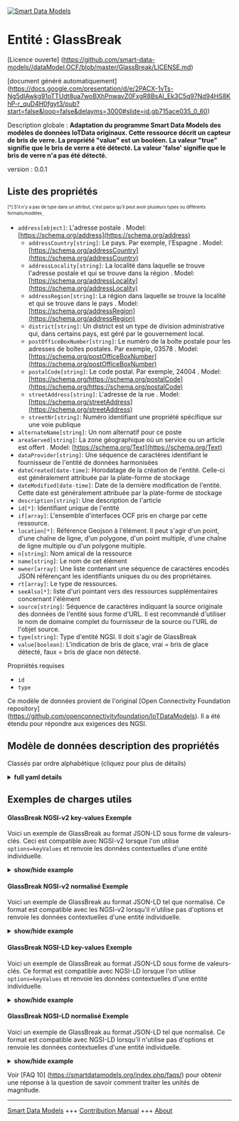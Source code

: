 <!-- 10-Header -->  
[![Smart Data Models](https://smartdatamodels.org/wp-content/uploads/2022/01/SmartDataModels_logo.png "Logo")](https://smartdatamodels.org)  
Entité : GlassBreak  
===================<!-- /10-Header -->  
<!-- 15-License -->  
[Licence ouverte] (https://github.com/smart-data-models//dataModel.OCF/blob/master/GlassBreak/LICENSE.md)  
[document généré automatiquement] (https://docs.google.com/presentation/d/e/2PACX-1vTs-Ng5dIAwkg91oTTUdt8ua7woBXhPnwavZ0FxgR8BsAI_Ek3C5q97Nd94HS8KhP-r_quD4H0fgyt3/pub?start=false&loop=false&delayms=3000#slide=id.gb715ace035_0_60)  
<!-- /15-License -->  
<!-- 20-Description -->  
Description globale : **Adaptation du programme Smart Data Models des modèles de données IoTData originaux. Cette ressource décrit un capteur de bris de verre. La propriété "value" est un booléen. La valeur "true" signifie que le bris de verre a été détecté. La valeur 'false' signifie que le bris de verre n'a pas été détecté.**  
version : 0.0.1  
<!-- /20-Description -->  
<!-- 30-PropertiesList -->  

## Liste des propriétés  

<sup><sub>[*] S'il n'y a pas de type dans un attribut, c'est parce qu'il peut avoir plusieurs types ou différents formats/modèles</sub></sup>.  
- `address[object]`: L'adresse postale  . Model: [https://schema.org/address](https://schema.org/address)	- `addressCountry[string]`: Le pays. Par exemple, l'Espagne  . Model: [https://schema.org/addressCountry](https://schema.org/addressCountry)  
	- `addressLocality[string]`: La localité dans laquelle se trouve l'adresse postale et qui se trouve dans la région  . Model: [https://schema.org/addressLocality](https://schema.org/addressLocality)  
	- `addressRegion[string]`: La région dans laquelle se trouve la localité et qui se trouve dans le pays  . Model: [https://schema.org/addressRegion](https://schema.org/addressRegion)  
	- `district[string]`: Un district est un type de division administrative qui, dans certains pays, est géré par le gouvernement local.    
	- `postOfficeBoxNumber[string]`: Le numéro de la boîte postale pour les adresses de boîtes postales. Par exemple, 03578  . Model: [https://schema.org/postOfficeBoxNumber](https://schema.org/postOfficeBoxNumber)  
	- `postalCode[string]`: Le code postal. Par exemple, 24004  . Model: [https://schema.org/https://schema.org/postalCode](https://schema.org/https://schema.org/postalCode)  
	- `streetAddress[string]`: L'adresse de la rue  . Model: [https://schema.org/streetAddress](https://schema.org/streetAddress)  
	- `streetNr[string]`: Numéro identifiant une propriété spécifique sur une voie publique    
- `alternateName[string]`: Un nom alternatif pour ce poste  - `areaServed[string]`: La zone géographique où un service ou un article est offert  . Model: [https://schema.org/Text](https://schema.org/Text)- `dataProvider[string]`: Une séquence de caractères identifiant le fournisseur de l'entité de données harmonisées  - `dateCreated[date-time]`: Horodatage de la création de l'entité. Celle-ci est généralement attribuée par la plate-forme de stockage  - `dateModified[date-time]`: Date de la dernière modification de l'entité. Cette date est généralement attribuée par la plate-forme de stockage  - `description[string]`: Une description de l'article  - `id[*]`: Identifiant unique de l'entité  - `if[array]`: L'ensemble d'interfaces OCF pris en charge par cette ressource.  - `location[*]`: Référence Geojson à l'élément. Il peut s'agir d'un point, d'une chaîne de ligne, d'un polygone, d'un point multiple, d'une chaîne de ligne multiple ou d'un polygone multiple.  - `n[string]`: Nom amical de la ressource  - `name[string]`: Le nom de cet élément  - `owner[array]`: Une liste contenant une séquence de caractères encodés JSON référençant les identifiants uniques du ou des propriétaires.  - `rt[array]`: Le type de ressources.  - `seeAlso[*]`: liste d'uri pointant vers des ressources supplémentaires concernant l'élément  - `source[string]`: Séquence de caractères indiquant la source originale des données de l'entité sous forme d'URL. Il est recommandé d'utiliser le nom de domaine complet du fournisseur de la source ou l'URL de l'objet source.  - `type[string]`: Type d'entité NGSI. Il doit s'agir de GlassBreak  - `value[boolean]`: L'indication de bris de glace, vrai = bris de glace détecté, faux = bris de glace non détecté.  <!-- /30-PropertiesList -->  
<!-- 35-RequiredProperties -->  
Propriétés requises  
- `id`  - `type`  <!-- /35-RequiredProperties -->  
<!-- 40-RequiredProperties -->  
Ce modèle de données provient de l'original [Open Connectivity Foundation repository] (https://github.com/openconnectivityfoundation/IoTDataModels). Il a été étendu pour répondre aux exigences des NGSI.  
<!-- /40-RequiredProperties -->  
<!-- 50-DataModelHeader -->  
## Modèle de données description des propriétés  
Classés par ordre alphabétique (cliquez pour plus de détails)  
<!-- /50-DataModelHeader -->  
<!-- 60-ModelYaml -->  
<details><summary><strong>full yaml details</strong></summary>    
```yaml  
GlassBreak:    
  description: Smart Data Models Program adaptation of the original IoTData data Models. This Resource describes a glass break sensor. The Property 'value' is a boolean. A value of 'true' means that glass break has been sensed. A value of 'false' means that glass break not been sensed.    
  properties:    
    address:    
      description: The mailing address    
      properties:    
        addressCountry:    
          description: 'The country. For example, Spain'    
          type: string    
          x-ngsi:    
            model: https://schema.org/addressCountry    
            type: Property    
        addressLocality:    
          description: 'The locality in which the street address is, and which is in the region'    
          type: string    
          x-ngsi:    
            model: https://schema.org/addressLocality    
            type: Property    
        addressRegion:    
          description: 'The region in which the locality is, and which is in the country'    
          type: string    
          x-ngsi:    
            model: https://schema.org/addressRegion    
            type: Property    
        district:    
          description: 'A district is a type of administrative division that, in some countries, is managed by the local government'    
          type: string    
          x-ngsi:    
            type: Property    
        postOfficeBoxNumber:    
          description: 'The post office box number for PO box addresses. For example, 03578'    
          type: string    
          x-ngsi:    
            model: https://schema.org/postOfficeBoxNumber    
            type: Property    
        postalCode:    
          description: 'The postal code. For example, 24004'    
          type: string    
          x-ngsi:    
            model: https://schema.org/https://schema.org/postalCode    
            type: Property    
        streetAddress:    
          description: The street address    
          type: string    
          x-ngsi:    
            model: https://schema.org/streetAddress    
            type: Property    
        streetNr:    
          description: Number identifying a specific property on a public street    
          type: string    
          x-ngsi:    
            type: Property    
      type: object    
      x-ngsi:    
        model: https://schema.org/address    
        type: Property    
    alternateName:    
      description: An alternative name for this item    
      type: string    
      x-ngsi:    
        type: Property    
    areaServed:    
      description: The geographic area where a service or offered item is provided    
      type: string    
      x-ngsi:    
        model: https://schema.org/Text    
        type: Property    
    dataProvider:    
      description: A sequence of characters identifying the provider of the harmonised data entity    
      type: string    
      x-ngsi:    
        type: Property    
    dateCreated:    
      description: Entity creation timestamp. This will usually be allocated by the storage platform    
      format: date-time    
      type: string    
      x-ngsi:    
        type: Property    
    dateModified:    
      description: Timestamp of the last modification of the entity. This will usually be allocated by the storage platform    
      format: date-time    
      type: string    
      x-ngsi:    
        type: Property    
    description:    
      description: A description of this item    
      type: string    
      x-ngsi:    
        type: Property    
    id:    
      anyOf:    
        - description: Identifier format of any NGSI entity    
          maxLength: 256    
          minLength: 1    
          pattern: ^[\w\-\.\{\}\$\+\*\[\]`|~^@!,:\\]+$    
          type: string    
          x-ngsi:    
            type: Property    
        - description: Identifier format of any NGSI entity    
          format: uri    
          type: string    
          x-ngsi:    
            type: Property    
      description: Unique identifier of the entity    
      x-ngsi:    
        type: Property    
    if:    
      description: The OCF Interface set supported by this Resource.    
      items:    
        enum:    
          - oic.if.s    
          - oic.if.baseline    
        type: string    
      minItems: 2    
      readOnly: true    
      type: array    
      uniqueItems: true    
      x-ngsi:    
        type: Property    
    location:    
      description: 'Geojson reference to the item. It can be Point, LineString, Polygon, MultiPoint, MultiLineString or MultiPolygon'    
      oneOf:    
        - description: Geojson reference to the item. Point    
          properties:    
            bbox:    
              items:    
                type: number    
              minItems: 4    
              type: array    
            coordinates:    
              items:    
                type: number    
              minItems: 2    
              type: array    
            type:    
              enum:    
                - Point    
              type: string    
          required:    
            - type    
            - coordinates    
          title: GeoJSON Point    
          type: object    
          x-ngsi:    
            type: GeoProperty    
        - description: Geojson reference to the item. LineString    
          properties:    
            bbox:    
              items:    
                type: number    
              minItems: 4    
              type: array    
            coordinates:    
              items:    
                items:    
                  type: number    
                minItems: 2    
                type: array    
              minItems: 2    
              type: array    
            type:    
              enum:    
                - LineString    
              type: string    
          required:    
            - type    
            - coordinates    
          title: GeoJSON LineString    
          type: object    
          x-ngsi:    
            type: GeoProperty    
        - description: Geojson reference to the item. Polygon    
          properties:    
            bbox:    
              items:    
                type: number    
              minItems: 4    
              type: array    
            coordinates:    
              items:    
                items:    
                  items:    
                    type: number    
                  minItems: 2    
                  type: array    
                minItems: 4    
                type: array    
              type: array    
            type:    
              enum:    
                - Polygon    
              type: string    
          required:    
            - type    
            - coordinates    
          title: GeoJSON Polygon    
          type: object    
          x-ngsi:    
            type: GeoProperty    
        - description: Geojson reference to the item. MultiPoint    
          properties:    
            bbox:    
              items:    
                type: number    
              minItems: 4    
              type: array    
            coordinates:    
              items:    
                items:    
                  type: number    
                minItems: 2    
                type: array    
              type: array    
            type:    
              enum:    
                - MultiPoint    
              type: string    
          required:    
            - type    
            - coordinates    
          title: GeoJSON MultiPoint    
          type: object    
          x-ngsi:    
            type: GeoProperty    
        - description: Geojson reference to the item. MultiLineString    
          properties:    
            bbox:    
              items:    
                type: number    
              minItems: 4    
              type: array    
            coordinates:    
              items:    
                items:    
                  items:    
                    type: number    
                  minItems: 2    
                  type: array    
                minItems: 2    
                type: array    
              type: array    
            type:    
              enum:    
                - MultiLineString    
              type: string    
          required:    
            - type    
            - coordinates    
          title: GeoJSON MultiLineString    
          type: object    
          x-ngsi:    
            type: GeoProperty    
        - description: Geojson reference to the item. MultiLineString    
          properties:    
            bbox:    
              items:    
                type: number    
              minItems: 4    
              type: array    
            coordinates:    
              items:    
                items:    
                  items:    
                    items:    
                      type: number    
                    minItems: 2    
                    type: array    
                  minItems: 4    
                  type: array    
                type: array    
              type: array    
            type:    
              enum:    
                - MultiPolygon    
              type: string    
          required:    
            - type    
            - coordinates    
          title: GeoJSON MultiPolygon    
          type: object    
          x-ngsi:    
            type: GeoProperty    
      x-ngsi:    
        type: GeoProperty    
    n:    
      description: Friendly name of the Resource    
      maxLength: 64    
      readOnly: true    
      type: string    
      x-ngsi:    
        type: Property    
    name:    
      description: The name of this item    
      type: string    
      x-ngsi:    
        type: Property    
    owner:    
      description: A List containing a JSON encoded sequence of characters referencing the unique Ids of the owner(s)    
      items:    
        anyOf:    
          - description: Identifier format of any NGSI entity    
            maxLength: 256    
            minLength: 1    
            pattern: ^[\w\-\.\{\}\$\+\*\[\]`|~^@!,:\\]+$    
            type: string    
            x-ngsi:    
              type: Property    
          - description: Identifier format of any NGSI entity    
            format: uri    
            type: string    
            x-ngsi:    
              type: Property    
        description: Unique identifier of the entity    
        x-ngsi:    
          type: Property    
      type: array    
      x-ngsi:    
        type: Property    
    rt:    
      description: The Resource Type.    
      items:    
        enum:    
          - oic.r.sensor.glassbreak    
        maxLength: 64    
        type: string    
      minItems: 1    
      readOnly: true    
      type: array    
      uniqueItems: true    
      x-ngsi:    
        type: Property    
    seeAlso:    
      description: list of uri pointing to additional resources about the item    
      oneOf:    
        - items:    
            format: uri    
            type: string    
          minItems: 1    
          type: array    
        - format: uri    
          type: string    
      x-ngsi:    
        type: Property    
    source:    
      description: 'A sequence of characters giving the original source of the entity data as a URL. Recommended to be the fully qualified domain name of the source provider, or the URL to the source object'    
      type: string    
      x-ngsi:    
        type: Property    
    type:    
      description: NGSI entity type. It has to be GlassBreak    
      enum:    
        - GlassBreak    
      type: string    
      x-ngsi:    
        type: Property    
    value:    
      description: 'The glassbreak indication, true = glass break sensed, false = glass break not sensed.'    
      readOnly: true    
      type: boolean    
      x-ngsi:    
        type: Property    
  required:    
    - id    
    - type    
  type: object    
  x-derived-from: https://github.com/OpenInterConnect/IoTDataModels/blob/master/GlassBreakResURI.swagger.json    
  x-disclaimer: 'Redistribution and use in source and binary forms, with or without modification, are permitted  provided that the license conditions are met. Copyleft (c) 2022 Contributors to Smart Data Models Program'    
  x-license-url: https://github.com/smart-data-models/dataModel.OCF/blob/master/GlassBreak/LICENSE.md    
  x-model-schema: https://smart-data-models.github.io/dataModel.IoTDataModels/GlassBreak/schema.json    
  x-model-tags: OCF    
  x-version: 0.0.1    
```  
</details>    
<!-- /60-ModelYaml -->  
<!-- 70-MiddleNotes -->  
<!-- /70-MiddleNotes -->  
<!-- 80-Examples -->  
## Exemples de charges utiles  
#### GlassBreak NGSI-v2 key-values Exemple  
Voici un exemple de GlassBreak au format JSON-LD sous forme de valeurs-clés. Ceci est compatible avec NGSI-v2 lorsque l'on utilise `options=keyValues` et renvoie les données contextuelles d'une entité individuelle.  
<details><summary><strong>show/hide example</strong></summary>    
```json  
{  
    "id": "urn:ngsi-ld:GlassBreak:id:ITVG:10465267",  
    "dateCreated": "1976-09-25T15:44:38Z",  
    "dateModified": "1984-11-13T20:38:56Z",  
    "source": "Trip morning probably environmental spring his.",  
    "name": "Good war west way. Day when tend. Others better create reveal.",  
    "alternateName": "Into protect stuff rather thing. Play ",  
    "description": "Subject budget b",  
    "dataProvider": "Meeting difference still speak market instead. Close word nor describe chance carry. Attention hear tough professor.",  
    "owner": [  
        "urn:ngsi-ld:GlassBreak:items:TXNU:21334401",  
        "urn:ngsi-ld:GlassBreak:items:IANL:21085989"  
    ],  
    "seeAlso": [  
        "urn:ngsi-ld:GlassBreak:items:VGVC:09832274"  
    ],  
    "location": {  
        "type": "Point",  
        "coordinates": [  
            14.1631575,  
            -20.590702  
        ]  
    },  
    "address": {  
        "streetAddress": "Approach reduce that hand somebody Mr.",  
        "addressLocality": "Assume and green sometimes little both.",  
        "addressRegion": "Campaign any right class read pressure lot worker. Study amount increase option alone.",  
        "addressCountry": "Surface clear ahead technology.",  
        "postalCode": "Receive under kind identify yard. ",  
        "postOfficeBoxNumber": "Think easy mind inside start likely tell. Add character Congress speech manage marriage right. Almost though decade.",  
        "streetNr": "Produce send current staff air offer here ok. Carry reflect fly work. Among blood he attorney.",  
        "district": "Growth point leader so billion decade deep."  
    },  
    "areaServed": "Do so alone she property issue light effect.",  
    "rt": [  
        "oic.r.sensor.glassbreak"  
    ],  
    "value": true,  
    "n": "Rule family similar field indeed.",  
    "if": [  
        "oic.if.s",  
        "oic.if.baseline"  
    ],  
    "type": "GlassBreak"  
}  
```  
</details>  
#### GlassBreak NGSI-v2 normalisé Exemple  
Voici un exemple de GlassBreak au format JSON-LD tel que normalisé. Ce format est compatible avec les NGSI-v2 lorsqu'il n'utilise pas d'options et renvoie les données contextuelles d'une entité individuelle.  
<details><summary><strong>show/hide example</strong></summary>    
```json  
{  
    "id": "urn:ngsi-ld:GlassBreak:id:ITVG:10465267",  
    "dateCreated": {  
        "type": "DateTime",  
        "value": "1976-09-25T15:44:38Z"  
    },  
    "dateModified": {  
        "type": "DateTime",  
        "value": "1984-11-13T20:38:56Z"  
    },  
    "source": {  
        "type": "Text",  
        "value": "Trip morning probably environmental spring his."  
    },  
    "name": {  
        "type": "Text",  
        "value": "Good war west way. Day when tend. Others better create reveal."  
    },  
    "alternateName": {  
        "type": "Text",  
        "value": "Into protect stuff rather thing. Play "  
    },  
    "description": {  
        "type": "Text",  
        "value": "Subject budget b"  
    },  
    "dataProvider": {  
        "type": "Text",  
        "value": "Meeting difference still speak market instead. Close word nor describe chance carry. Attention hear tough professor."  
    },  
    "owner": {  
        "type": "StructuredValue",  
        "value": [  
            "urn:ngsi-ld:GlassBreak:items:TXNU:21334401",  
            "urn:ngsi-ld:GlassBreak:items:IANL:21085989"  
        ]  
    },  
    "seeAlso": {  
        "type": "StructuredValue",  
        "value": [  
            "urn:ngsi-ld:GlassBreak:items:VGVC:09832274"  
        ]  
    },  
    "location": {  
        "type": "geo:json",  
        "value": {  
            "type": "Point",  
            "coordinates": [  
                14.1631575,  
                -20.590702  
            ]  
        }  
    },  
    "address": {  
        "type": "StructuredValue",  
        "value": {  
            "streetAddress": "Approach reduce that hand somebody Mr.",  
            "addressLocality": "Assume and green sometimes little both.",  
            "addressRegion": "Campaign any right class read pressure lot worker. Study amount increase option alone.",  
            "addressCountry": "Surface clear ahead technology.",  
            "postalCode": "Receive under kind identify yard. ",  
            "postOfficeBoxNumber": "Think easy mind inside start likely tell. Add character Congress speech manage marriage right. Almost though decade.",  
            "streetNr": "Produce send current staff air offer here ok. Carry reflect fly work. Among blood he attorney.",  
            "district": "Growth point leader so billion decade deep."  
        }  
    },  
    "areaServed": {  
        "type": "Text",  
        "value": "Do so alone she property issue light effect."  
    },  
    "rt": {  
        "type": "StructuredValue",  
        "value": [  
            "oic.r.sensor.glassbreak"  
        ]  
    },  
    "value": {  
        "type": "Boolean",  
        "value": true  
    },  
    "n": {  
        "type": "Text",  
        "value": "Rule family similar field indeed."  
    },  
    "if": {  
        "type": "StructuredValue",  
        "value": [  
            "oic.if.s",  
            "oic.if.baseline"  
        ]  
    },  
    "type": "GlassBreak"  
}  
```  
</details>  
#### GlassBreak NGSI-LD key-values Exemple  
Voici un exemple de GlassBreak au format JSON-LD sous forme de valeurs-clés. Ce format est compatible avec NGSI-LD lorsque l'on utilise `options=keyValues` et renvoie les données contextuelles d'une entité individuelle.  
<details><summary><strong>show/hide example</strong></summary>    
```json  
{  
    "id": "urn:ngsi-ld:GlassBreak:id:ITVG:10465267",  
    "dateCreated": "1976-09-25T15:44:38Z",  
    "dateModified": "1984-11-13T20:38:56Z",  
    "source": "Trip morning probably environmental spring his.",  
    "name": "Good war west way. Day when tend. Others better create reveal.",  
    "alternateName": "Into protect stuff rather thing. Play ",  
    "description": "Subject budget b",  
    "dataProvider": "Meeting difference still speak market instead. Close word nor describe chance carry. Attention hear tough professor.",  
    "owner": [  
        "urn:ngsi-ld:GlassBreak:items:TXNU:21334401",  
        "urn:ngsi-ld:GlassBreak:items:IANL:21085989"  
    ],  
    "seeAlso": [  
        "urn:ngsi-ld:GlassBreak:items:VGVC:09832274"  
    ],  
    "location": {  
        "type": "Point",  
        "coordinates": [  
            14.1631575,  
            -20.590702  
        ]  
    },  
    "address": {  
        "streetAddress": "Approach reduce that hand somebody Mr.",  
        "addressLocality": "Assume and green sometimes little both.",  
        "addressRegion": "Campaign any right class read pressure lot worker. Study amount increase option alone.",  
        "addressCountry": "Surface clear ahead technology.",  
        "postalCode": "Receive under kind identify yard. ",  
        "postOfficeBoxNumber": "Think easy mind inside start likely tell. Add character Congress speech manage marriage right. Almost though decade.",  
        "streetNr": "Produce send current staff air offer here ok. Carry reflect fly work. Among blood he attorney.",  
        "district": "Growth point leader so billion decade deep."  
    },  
    "areaServed": "Do so alone she property issue light effect.",  
    "rt": [  
        "oic.r.sensor.glassbreak"  
    ],  
    "value": true,  
    "n": "Rule family similar field indeed.",  
    "if": [  
        "oic.if.s",  
        "oic.if.baseline"  
    ],  
    "type": "GlassBreak",  
    "@context": [  
        "https://smartdatamodels.org/context.jsonld"  
    ]  
}  
```  
</details>  
#### GlassBreak NGSI-LD normalisé Exemple  
Voici un exemple de GlassBreak au format JSON-LD tel que normalisé. Ce format est compatible avec NGSI-LD lorsqu'il n'utilise pas d'options et renvoie les données contextuelles d'une entité individuelle.  
<details><summary><strong>show/hide example</strong></summary>    
```json  
{  
    "id": "urn:ngsi-ld:GlassBreak:id:ITVG:10465267",  
    "dateCreated": {  
        "type": "Property",  
        "value": {  
            "@type": "DateTime",  
            "@value": "1976-09-25T15:44:38Z"  
        }  
    },  
    "dateModified": {  
        "type": "Property",  
        "value": {  
            "@type": "DateTime",  
            "@value": "1984-11-13T20:38:56Z"  
        }  
    },  
    "source": {  
        "type": "Property",  
        "value": "Trip morning probably environmental spring his."  
    },  
    "name": {  
        "type": "Property",  
        "value": "Good war west way. Day when tend. Others better create reveal."  
    },  
    "alternateName": {  
        "type": "Property",  
        "value": "Into protect stuff rather thing. Play "  
    },  
    "description": {  
        "type": "Property",  
        "value": "Subject budget b"  
    },  
    "dataProvider": {  
        "type": "Property",  
        "value": "Meeting difference still speak market instead. Close word nor describe chance carry. Attention hear tough professor."  
    },  
    "owner": {  
        "type": "Property",  
        "value": [  
            "urn:ngsi-ld:GlassBreak:items:TXNU:21334401",  
            "urn:ngsi-ld:GlassBreak:items:IANL:21085989"  
        ]  
    },  
    "seeAlso": {  
        "type": "Property",  
        "value": [  
            "urn:ngsi-ld:GlassBreak:items:VGVC:09832274"  
        ]  
    },  
    "location": {  
        "type": "GeoProperty",  
        "value": {  
            "type": "Point",  
            "coordinates": [  
                14.1631575,  
                -20.590702  
            ]  
        }  
    },  
    "address": {  
        "type": "Property",  
        "value": {  
            "streetAddress": "Approach reduce that hand somebody Mr.",  
            "addressLocality": "Assume and green sometimes little both.",  
            "addressRegion": "Campaign any right class read pressure lot worker. Study amount increase option alone.",  
            "addressCountry": "Surface clear ahead technology.",  
            "postalCode": "Receive under kind identify yard. ",  
            "postOfficeBoxNumber": "Think easy mind inside start likely tell. Add character Congress speech manage marriage right. Almost though decade.",  
            "streetNr": "Produce send current staff air offer here ok. Carry reflect fly work. Among blood he attorney.",  
            "district": "Growth point leader so billion decade deep."  
        }  
    },  
    "areaServed": {  
        "type": "Property",  
        "value": "Do so alone she property issue light effect."  
    },  
    "rt": {  
        "type": "Property",  
        "value": [  
            "oic.r.sensor.glassbreak"  
        ]  
    },  
    "value": {  
        "type": "Property",  
        "value": true  
    },  
    "n": {  
        "type": "Property",  
        "value": "Rule family similar field indeed."  
    },  
    "if": {  
        "type": "Property",  
        "value": [  
            "oic.if.s",  
            "oic.if.baseline"  
        ]  
    },  
    "type": "GlassBreak",  
    "@context": [  
        "https://smartdatamodels.org/context.jsonld"  
    ]  
}  
```  
</details><!-- /80-Examples -->  
<!-- 90-FooterNotes -->  
<!-- /90-FooterNotes -->  
<!-- 95-Units -->  
Voir [FAQ 10] (https://smartdatamodels.org/index.php/faqs/) pour obtenir une réponse à la question de savoir comment traiter les unités de magnitude.  
<!-- /95-Units -->  
<!-- 97-LastFooter -->  
---  
[Smart Data Models](https://smartdatamodels.org) +++ [Contribution Manual](https://bit.ly/contribution_manual) +++ [About](https://bit.ly/Introduction_SDM)<!-- /97-LastFooter -->  
